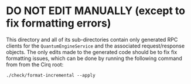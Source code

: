 # DO NOT EDIT MANUALLY (except to fix formatting errors)
This directory and all of its sub-directories contain only generated RPC clients for the
`QuantumEngineService` and the associated request/response objects. The only edits made to the
generated code should be to fix fix formatting issues, which can be done by running the following
command from from the Cirq root:

```
./check/format-incremental --apply
```
